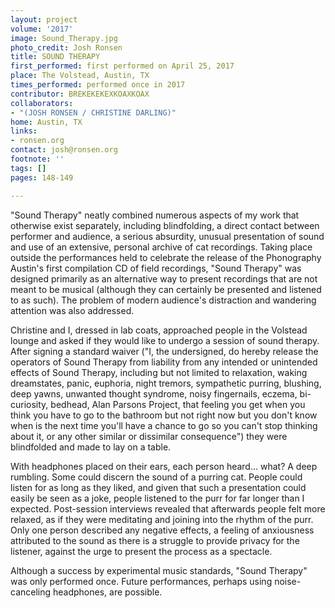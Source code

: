 ```yaml
---
layout: project
volume: '2017'
image: Sound_Therapy.jpg
photo_credit: Josh Ronsen
title: SOUND THERAPY
first_performed: first performed on April 25, 2017
place: The Volstead, Austin, TX
times_performed: performed once in 2017
contributor: BREKEKEKEXKOAXKOAX
collaborators:
- "(JOSH RONSEN / CHRISTINE DARLING)"
home: Austin, TX
links:
- ronsen.org
contact: josh@ronsen.org
footnote: ''
tags: []
pages: 148-149

---
```


"Sound Therapy" neatly combined numerous aspects of my work that otherwise exist separately, including blindfolding, a direct contact between performer and audience, a serious absurdity, unusual presentation of sound and use of an extensive, personal archive of cat recordings. Taking place outside the performances held to celebrate the release of the Phonography Austin's first compilation CD of field recordings, "Sound Therapy" was designed primarily as an alternative way to present recordings that are not meant to be musical (although they can certainly be presented and listened to as such). The problem of modern audience's distraction and wandering attention was also addressed.

Christine and I, dressed in lab coats, approached people in the Volstead lounge and asked if they would like to undergo a session of sound therapy. After signing a standard waiver ("I, the undersigned, do hereby release the operators of Sound Therapy from liability from any intended or unintended effects of Sound Therapy, including but not limited to relaxation, waking dreamstates, panic, euphoria, night tremors, sympathetic purring, blushing, deep yawns, unwanted thought syndrome, noisy fingernails, eczema, bi-curiosity, bedhead, Alan Parsons Project, that feeling you get when you think you have to go to the bathroom but not right now but you don't know when is the next time you'll have a chance to go so you can't stop thinking about it, or any other similar or dissimilar consequence") they were blindfolded and made to lay on a table.

With headphones placed on their ears, each person heard&hellip; what? A deep rumbling. Some could discern the sound of a purring cat. People could listen for as long as they liked, and given that such a presentation could easily be seen as a joke, people listened to the purr for far longer than I expected. Post-session interviews revealed that afterwards people felt more relaxed, as if they were meditating and joining into the rhythm of the purr. Only one person described any negative effects, a feeling of anxiousness attributed to the sound as there is a struggle to provide privacy for the listener, against the urge to present the process as a spectacle.

Although a success by experimental music standards, "Sound Therapy" was only performed once. Future performances, perhaps using noise-canceling headphones, are possible.
